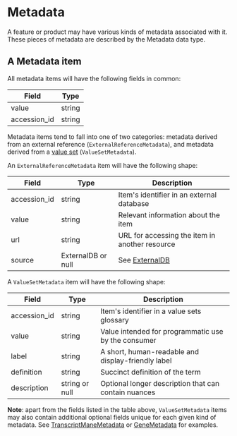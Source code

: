 # Metadata

A feature or product may have various kinds of metadata associated with it. These pieces of metadata are described by the Metadata data type.

## A Metadata item

All metadata items will have the following fields in common:

| Field        | Type                        
|--------------|-----------------------------
| value        | string
| accession_id | string

Metadata items tend to fall into one of two categories: metadata derived from an external reference (`ExternalReferenceMetadata`), and metadata derived from a [value set](./value_set.md) (`ValueSetMetadata`).

An `ExternalReferenceMetadata` item will have the following shape:

| Field          | Type                | Description |
|----------------|---------------------|-------------|
| accession_id   | string              | Item's identifier in an external database
| value          | string              | Relevant information about the item
| url            | string              | URL for accessing the item in another resource
| source         | ExternalDB or null  | See [ExternalDB](./external_db.md)

A `ValueSetMetadata` item will have the following shape:

| Field          | Type                       | Description |
|----------------|----------------------------|-------------|
| accession_id   | string                     | Item's identifier in a value sets glossary
| value          | string                     | Value intended for programmatic use by the consumer
| label          | string                     | A short, human-readable and display-friendly label
| definition     | string                     | Succinct definition of the term
| description    | string or null             | Optional longer description that can contain nuances

**Note**: apart from the fields listed in the table above, `ValueSetMetadata` items may also contain additional optional fields unique for each given kind of metadata. See [TranscriptManeMetadata](./transcript_metadata.md) or [GeneMetadata](./gene_metadata.md) for examples.
